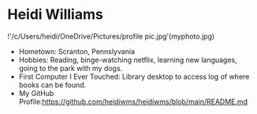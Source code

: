 # Heidi Williams 

!'/c/Users/heidi/OneDrive/Pictures/profile pic.jpg'(myphoto.jpg)

- Hometown: Scranton, Pennslyvania
- Hobbies: Reading, binge-watching netflix, learning new languages, going to the park with my dogs.
- First Computer I Ever Touched: Library desktop to access log of where books can be found. 
- My GitHub Profile:https://github.com/heidiwms/heidiwms/blob/main/README.md
